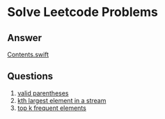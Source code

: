 # Solve Leetcode Problems

## Answer

[Contents.swift](https://github.com/crane-hiromu/Training_Programming_Swift/blob/master/CalculateLeetCode.playground/Contents.swift)

## Questions

1. [valid parentheses](https://leetcode.com/problems/valid-parentheses/)
2. [kth largest element in a stream](https://leetcode.com/problems/kth-largest-element-in-a-stream)
3. [top k frequent elements](https://leetcode.com/problems/top-k-frequent-elements/)
